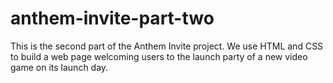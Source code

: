 # anthem-invite-part-two
This is the second part of the Anthem Invite project. We use HTML and CSS to build a web page welcoming users to the launch party of a new video game on its launch day.
